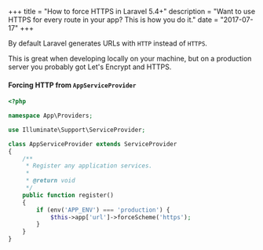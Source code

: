 +++
title = "How to force HTTPS in Laravel 5.4+"
description = "Want to use HTTPS for every route in your app? This is how you do it."
date = "2017-07-17"
+++

By default Laravel generates URLs with ``HTTP`` instead of ``HTTPS``.

This is great when developing locally on your machine, but on a production server you probably got Let's Encrypt and HTTPS.

#### Forcing HTTP from ``AppServiceProvider``
```php
<?php

namespace App\Providers;

use Illuminate\Support\ServiceProvider;

class AppServiceProvider extends ServiceProvider
{
    /**
     * Register any application services.
     *
     * @return void
     */
    public function register()
    {
        if (env('APP_ENV') === 'production') {
            $this->app['url']->forceScheme('https');
        }
    }
}

```